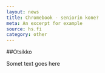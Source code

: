 ```yaml
---
layout: news
title: Chromebook - seniorin kone?
meta: An excerpt for example
source: hs.fi
category: other
---
```

##Otsikko

Somet text goes here